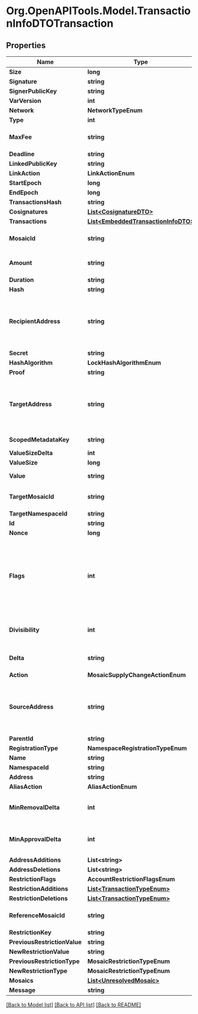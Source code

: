 # Org.OpenAPITools.Model.TransactionInfoDTOTransaction

## Properties

Name | Type | Description | Notes
------------ | ------------- | ------------- | -------------
**Size** | **long** | A number that allows uint 32 values. | 
**Signature** | **string** | Entity&#39;s signature generated by the signer. | 
**SignerPublicKey** | **string** | Public key. | 
**VarVersion** | **int** | Entity version. | 
**Network** | **NetworkTypeEnum** |  | 
**Type** | **int** |  | 
**MaxFee** | **string** | Absolute amount. An amount of 123456789 (absolute) for a mosaic with divisibility 6 means 123.456789 (relative). | 
**Deadline** | **string** | Duration expressed in number of blocks. | 
**LinkedPublicKey** | **string** | 32 bytes voting public key. | 
**LinkAction** | **LinkActionEnum** |  | 
**StartEpoch** | **long** | Finalization Epoch | 
**EndEpoch** | **long** | Finalization Epoch | 
**TransactionsHash** | **string** |  | 
**Cosignatures** | [**List&lt;CosignatureDTO&gt;**](CosignatureDTO.md) | Array of transaction cosignatures. | 
**Transactions** | [**List&lt;EmbeddedTransactionInfoDTO&gt;**](EmbeddedTransactionInfoDTO.md) | Array of transactions initiated by different accounts. | 
**MosaicId** | **string** | Mosaic identifier. If the most significant bit of byte 0 is set, a namespaceId (alias) is used instead of the real mosaic identifier.  | 
**Amount** | **string** | Absolute amount. An amount of 123456789 (absolute) for a mosaic with divisibility 6 means 123.456789 (relative). | 
**Duration** | **string** | Duration expressed in number of blocks. | 
**Hash** | **string** |  | 
**RecipientAddress** | **string** | Address expressed in Base32 format. If the bit 0 of byte 0 is not set (like in 0x90), then it is a regular address. Example: TAOXUJOTTW3W5XTBQMQEX3SQNA6MCUVGXLXR3TA.  Otherwise (e.g. 0x91) it represents a namespace id which starts at byte 1. Example: THBIMC3THGH5RUYAAAAAAAAAAAAAAAAAAAAAAAA  | 
**Secret** | **string** |  | 
**HashAlgorithm** | **LockHashAlgorithmEnum** |  | 
**Proof** | **string** | Original random set of bytes. | 
**TargetAddress** | **string** | Address expressed in Base32 format. If the bit 0 of byte 0 is not set (like in 0x90), then it is a regular address. Example: TAOXUJOTTW3W5XTBQMQEX3SQNA6MCUVGXLXR3TA.  Otherwise (e.g. 0x91) it represents a namespace id which starts at byte 1. Example: THBIMC3THGH5RUYAAAAAAAAAAAAAAAAAAAAAAAA  | 
**ScopedMetadataKey** | **string** | Metadata key scoped to source, target and type expressed. | 
**ValueSizeDelta** | **int** | Change in value size in bytes. | 
**ValueSize** | **long** | A number that allows uint 32 values. | 
**Value** | **string** | Metadata value. If embedded in a transaction, this is calculated as xor(previous-value, value). | 
**TargetMosaicId** | **string** | Mosaic identifier. If the most significant bit of byte 0 is set, a namespaceId (alias) is used instead of the real mosaic identifier.  | 
**TargetNamespaceId** | **string** | Namespace identifier. | [optional] 
**Id** | **string** | Namespace identifier. | 
**Nonce** | **long** | A number that allows uint 32 values. | 
**Flags** | **int** | - 0x00 (none) - No flags present. - 0x01 (supplyMutable) - Mosaic supports supply changes even when mosaic owner owns partial supply. - 0x02 (transferable) - Mosaic supports transfers between arbitrary accounts. When not set, mosaic can only be transferred to and from mosaic owner. - 0x04 (restrictable) - Mosaic supports custom restrictions configured by mosaic owner. - 0x08 (revokable) - Mosaic allows creator to revoke balances from another user.  | 
**Divisibility** | **int** | Determines up to what decimal place the mosaic can be divided. Divisibility of 3 means that a mosaic can be divided into smallest parts of 0.001 mosaics. The divisibility must be in the range of 0 and 6.  | 
**Delta** | **string** | Absolute amount. An amount of 123456789 (absolute) for a mosaic with divisibility 6 means 123.456789 (relative). | 
**Action** | **MosaicSupplyChangeActionEnum** |  | 
**SourceAddress** | **string** | Address expressed in Base32 format. If the bit 0 of byte 0 is not set (like in 0x90), then it is a regular address. Example: TAOXUJOTTW3W5XTBQMQEX3SQNA6MCUVGXLXR3TA.  Otherwise (e.g. 0x91) it represents a namespace id which starts at byte 1. Example: THBIMC3THGH5RUYAAAAAAAAAAAAAAAAAAAAAAAA  | 
**ParentId** | **string** | Namespace identifier. | [optional] 
**RegistrationType** | **NamespaceRegistrationTypeEnum** |  | 
**Name** | **string** | Namespace name. | 
**NamespaceId** | **string** | Namespace identifier. | 
**Address** | **string** | Address encoded using a 32-character set. | 
**AliasAction** | **AliasActionEnum** |  | 
**MinRemovalDelta** | **int** | Number of signatures needed to remove a cosignatory. If we are modifying an existing multisig account, this indicates the relative change of the minimum cosignatories.  | 
**MinApprovalDelta** | **int** | Number of signatures needed to approve a transaction. If we are modifying an existing multisig account, this indicates the relative change of the minimum cosignatories.  | 
**AddressAdditions** | **List&lt;string&gt;** | Array of cosignatory accounts to add. | 
**AddressDeletions** | **List&lt;string&gt;** | Array of cosignatory accounts to delete. | 
**RestrictionFlags** | **AccountRestrictionFlagsEnum** |  | 
**RestrictionAdditions** | [**List&lt;TransactionTypeEnum&gt;**](TransactionTypeEnum.md) | Account restriction additions. | 
**RestrictionDeletions** | [**List&lt;TransactionTypeEnum&gt;**](TransactionTypeEnum.md) | Account restriction deletions. | 
**ReferenceMosaicId** | **string** | Mosaic identifier. If the most significant bit of byte 0 is set, a namespaceId (alias) is used instead of the real mosaic identifier.  | 
**RestrictionKey** | **string** | Restriction key. | 
**PreviousRestrictionValue** | **string** | Restriction value. | 
**NewRestrictionValue** | **string** | Restriction value. | 
**PreviousRestrictionType** | **MosaicRestrictionTypeEnum** |  | 
**NewRestrictionType** | **MosaicRestrictionTypeEnum** |  | 
**Mosaics** | [**List&lt;UnresolvedMosaic&gt;**](UnresolvedMosaic.md) | Array of mosaics sent to the recipient.  | 
**Message** | **string** | Transfer transaction message | [optional] 

[[Back to Model list]](../README.md#documentation-for-models) [[Back to API list]](../README.md#documentation-for-api-endpoints) [[Back to README]](../README.md)

